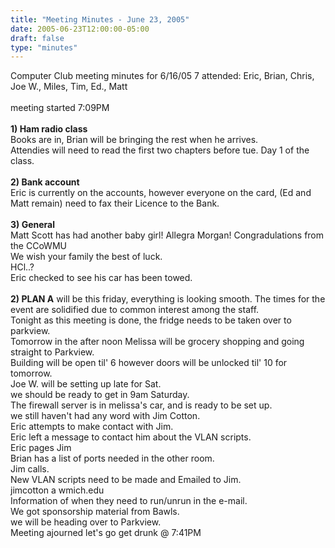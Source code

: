 ```yaml
---
title: "Meeting Minutes - June 23, 2005"
date: 2005-06-23T12:00:00-05:00
draft: false
type: "minutes"
---
```


Computer Club meeting minutes for 6/16/05
7 attended: Eric, Brian, Chris, Joe W., Miles, Tim, Ed., Matt<br>
<br>
meeting started 7:09PM<br>
<br>
<b>1) Ham radio class</b><br>
Books are in, Brian will be bringing the rest when he arrives.<br>
Attendies will need to read the first two chapters before tue. Day 1 of the class.<br>
<br>
<b>2) Bank account</b><br>
Eric is currently on the accounts, however everyone on the card, (Ed and Matt remain) need to fax their Licence to the Bank.<br>
<br>
<b>3) General</b><br>
Matt Scott has had another baby girl! Allegra Morgan! Congradulations from the CCoWMU<br>
We wish your family the best of luck.<br>
HCl..?<br>
Eric checked to see his car has been towed.<br>
<br>
<b>2) PLAN A</b>
will be this friday, everything is looking smooth.  The times for the event are solidified due to common interest among the staff.<br>
Tonight as this meeting is done, the fridge needs to be taken over to parkview.<br>
Tomorrow in the after noon Melissa will be grocery shopping and going straight to Parkview.<br>
Building will be open til' 6 however doors will be unlocked til' 10 for tomorrow.<br>
Joe W. will be setting up late for Sat.<br>
we should be ready to get in 9am Saturday.<br>
The firewall server is in melissa's car, and is ready to be set up.<br>
we still haven't had any word with Jim Cotton.<br>
Eric attempts to make contact with Jim.<br>
Eric left a message to contact him about the VLAN scripts.<br>
Eric pages Jim<br>
Brian has a list of ports needed in the other room.<br>
Jim calls.<br>
New VLAN scripts need to be made and Emailed to Jim.<br>jimcotton a wmich.edu<br>
Information of when they need to run/unrun in the e-mail.<br>
We got sponsorship material from Bawls.<br>
we will be heading over to Parkview.<br>
Meeting ajourned let's go get drunk @ 7:41PM<br>

